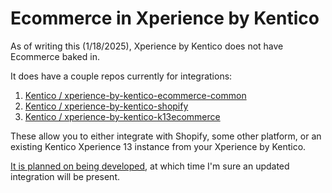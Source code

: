 # Ecommerce in Xperience by Kentico

As of writing this (1/18/2025), Xperience by Kentico does not have Ecommerce baked in.

It does have a couple repos currently for integrations:

1. [Kentico / xperience-by-kentico-ecommerce-common](https://github.com/Kentico/xperience-by-kentico-ecommerce-common)
2. [Kentico / xperience-by-kentico-shopify](https://github.com/Kentico/xperience-by-kentico-shopify)
3. [Kentico / xperience-by-kentico-k13ecommerce](https://github.com/Kentico/xperience-by-kentico-k13ecommerce)

These allow you to either integrate with Shopify, some other platform, or an existing Kentico Xperience 13 instance from your Xperience by Kentico.

[It is planned on being developed](https://roadmap.kentico.com/c/269-native-e-commerce-module-baseline), at which time I'm sure an updated integration will be present.